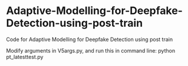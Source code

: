 # Adaptive-Modelling-for-Deepfake-Detection-using-post-train
Code for Adaptive Modelling for Deepfake Detection using post train

Modify arguments in V5args.py, and run this in command line:
python pt_latesttest.py
